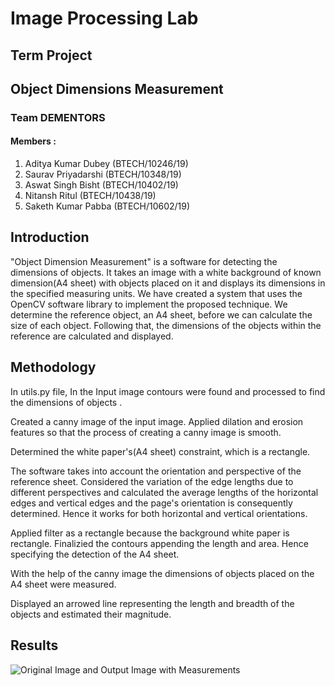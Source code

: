 # Image Processing Lab
## Term Project
## Object Dimensions Measurement

### Team DEMENTORS
#### Members :
1.	Aditya Kumar Dubey (BTECH/10246/19)
2.	Saurav Priyadarshi (BTECH/10348/19)
3.	Aswat Singh Bisht (BTECH/10402/19)
4.	Nitansh Ritul (BTECH/10438/19)
5.	Saketh Kumar Pabba (BTECH/10602/19)


## Introduction 
"Object Dimension Measurement" is a software for detecting the dimensions of  objects. It takes an image with a white background of known dimension(A4 sheet) with  objects  placed on it and displays its dimensions in the specified measuring units. We have created a system that uses the OpenCV software library to implement the proposed technique.
We determine the reference object, an A4 sheet, before we can calculate the size of each object. Following that, the dimensions of the objects within the reference are calculated and displayed.




## Methodology
In utils.py file, In the Input image contours  were found and processed to find the dimensions of objects .

Created a canny image of the input image. Applied dilation and erosion features so that the process of creating a canny image is smooth.

Determined the white paper's(A4 sheet) constraint, which is a rectangle.

The software takes into account the orientation and perspective of the reference sheet. 
Considered the variation of the edge lengths due to different perspectives and calculated the average lengths of the horizontal edges and vertical edges and the page's orientation is consequently determined. 
Hence it works for both horizontal and vertical orientations.

Applied filter as a rectangle because the background white paper is rectangle. Finalizied the contours appending the length and area. Hence specifying the detection of the A4 sheet. 

With the help of the canny image the dimensions of objects placed on the A4 sheet were measured.

Displayed an arrowed line representing the length and breadth of the objects and estimated their magnitude. 

## Results
![Original Image and Output Image with Measurements](https://github.com/dubeyaditya6232/ObjectsDimensionMeasurement/blob/master/images/readme-image.png)
